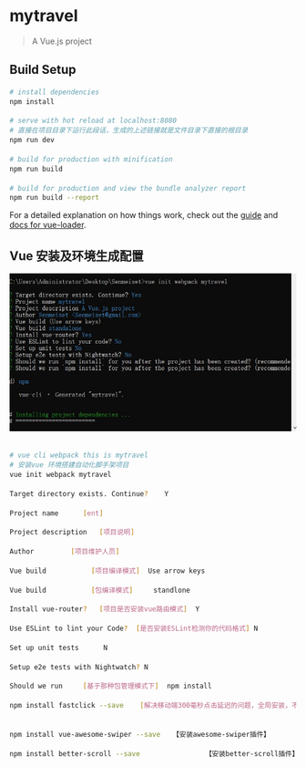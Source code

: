 # mytravel

> A Vue.js project

## Build Setup

``` bash
# install dependencies
npm install

# serve with hot reload at localhost:8080
# 直接在项目目录下运行此段话，生成的上述链接就是文件目录下直接的根目录
npm run dev

# build for production with minification
npm run build

# build for production and view the bundle analyzer report
npm run build --report
```

For a detailed explanation on how things work, check out the [guide](http://vuejs-templates.github.io/webpack/) and [docs for vue-loader](http://vuejs.github.io/vue-loader).


## Vue 安装及环境生成配置
![](README_files/2.jpg)


``` bash

# vue cli webpack this is mytravel
# 安装vue 环境搭建自动化脚手架项目
vue init webpack mytravel 

Target directory exists. Continue?    Y

Project name      [ent]

Project description   [项目说明]

Author         [项目维护人员]

Vue build  			[项目编译模式]  Use arrow keys

Vue build 			[包编译模式]		standlone

Install vue-router?   [项目是否安装vue路由模式]  Y

Use ESLint to lint your Code?  [是否安装ESLint检测你的代码格式] N

Set up unit tests      N

Setup e2e tests with Nightwatch? N

Should we run     [基于那种包管理模式下]  npm install

npm install fastclick --save    [解决移动端300毫秒点击延迟的问题，全局安装，不论是在编译环境还是打包环境，都依赖此包] 


npm install vue-awesome-swiper --save   【安装awesome-swiper插件】

npm install better-scroll --save				【安装better-scroll插件】

```